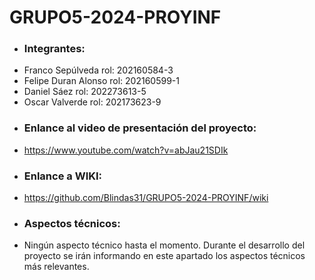 # GRUPO5-2024-PROYINF
* ### Integrantes:
- Franco Sepúlveda  rol: 202160584-3
- Felipe Duran Alonso  rol: 202160599-1
- Daniel Sáez  rol: 202273613-5
- Oscar Valverde  rol: 202173623-9
*  ### Enlance al video de presentación del proyecto:
*  https://www.youtube.com/watch?v=abJau21SDIk
* ### Enlance a WIKI:
* https://github.com/Blindas31/GRUPO5-2024-PROYINF/wiki
* ### Aspectos técnicos:
* Ningún aspecto técnico hasta el momento. Durante el desarrollo del proyecto se irán informando en este apartado los aspectos técnicos más relevantes.
